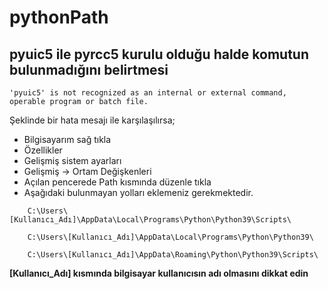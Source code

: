# pythonPath

## pyuic5 ile pyrcc5 kurulu olduğu halde komutun bulunmadığını belirtmesi
```
'pyuic5' is not recognized as an internal or external command, operable program or batch file.
```
Şeklinde bir hata mesajı ile karşılaşılırsa;<br/>
- Bilgisayarım sağ tıkla
- Özellikler
- Gelişmiş sistem ayarları
- Gelişmiş -> Ortam Değişkenleri
- Açılan pencerede Path kısmında düzenle tıkla 
- Aşağıdaki bulunmayan yolları eklemeniz gerekmektedir.<br/>
```
    C:\Users\[Kullanıcı_Adı]\AppData\Local\Programs\Python\Python39\Scripts\
```
```
    C:\Users\[Kullanıcı_Adı]\AppData\Local\Programs\Python\Python39\
```
```
    C:\Users\[Kullanıcı_Adı]\AppData\Roaming\Python\Python39\Scripts\
```    


**[Kullanıcı_Adı] kısmında bilgisayar kullanıcısın adı olmasını dikkat edin**
